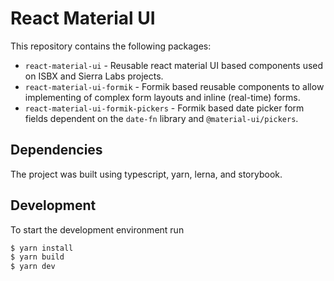 # React Material UI

This repository contains the following packages:

- `react-material-ui` - Reusable react material UI based components used on ISBX and Sierra Labs projects.
- `react-material-ui-formik` - Formik based reusable components to allow implementing of complex form layouts and inline (real-time) forms.
- `react-material-ui-formik-pickers` - Formik based date picker form fields dependent on the `date-fn` library and `@material-ui/pickers`.

## Dependencies

The project was built using typescript, yarn, lerna, and storybook.

## Development

To start the development environment run

```bash
$ yarn install
$ yarn build
$ yarn dev
```
